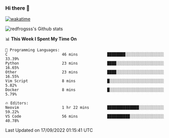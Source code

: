 ### Hi there 👋

[![wakatime](https://wakatime.com/badge/user/2cbd8003-b8b8-4565-92d7-ad9c23ff1846.svg)](https://wakatime.com/@2cbd8003-b8b8-4565-92d7-ad9c23ff1846)

<img src="https://github-readme-stats.vercel.app/api?username=redfrogsss&show_icons=true" alt="redfrogsss's Github stats"></img>

<!--START_SECTION:waka-->
📊 **This Week I Spent My Time On** 

```text
💬 Programming Languages: 
C                        46 mins             ████████░░░░░░░░░░░░░░░░░   33.39% 
Python                   23 mins             ████░░░░░░░░░░░░░░░░░░░░░   16.65% 
Other                    23 mins             ████░░░░░░░░░░░░░░░░░░░░░   16.55% 
Vim Script               8 mins              █░░░░░░░░░░░░░░░░░░░░░░░░   5.82% 
Docker                   8 mins              █░░░░░░░░░░░░░░░░░░░░░░░░   5.79%

🔥 Editors: 
Neovim                   1 hr 22 mins        ██████████████░░░░░░░░░░░   59.22% 
VS Code                  56 mins             ██████████░░░░░░░░░░░░░░░   40.78%

```


 Last Updated on 17/09/2022 01:15:41 UTC
<!--END_SECTION:waka-->
